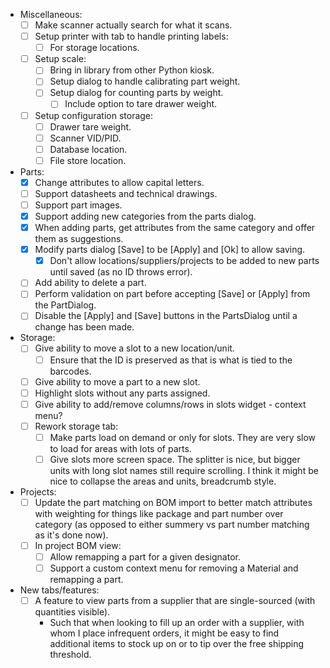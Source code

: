 - Miscellaneous:
    - [ ] Make scanner actually search for what it scans.
    - [ ] Setup printer with tab to handle printing labels:
        - [ ] For storage locations.
    - [ ] Setup scale:
        - [ ] Bring in library from other Python kiosk.
        - [ ] Setup dialog to handle calibrating part weight.
        - [ ] Setup dialog for counting parts by weight.
            - [ ] Include option to tare drawer weight.
    - [ ] Setup configuration storage:
        - [ ] Drawer tare weight.
        - [ ] Scanner VID/PID.
        - [ ] Database location.
        - [ ] File store location.
- Parts:
    - [x] Change attributes to allow capital letters.
    - [ ] Support datasheets and technical drawings.
    - [ ] Support part images.
    - [x] Support adding new categories from the parts dialog.
    - [x] When adding parts, get attributes from the same category and offer them as suggestions.
    - [x] Modify parts dialog [Save] to be [Apply] and [Ok] to allow saving.
        - [x] Don't allow locations/suppliers/projects to be added to new parts until saved (as no ID throws error).
    - [ ] Add ability to delete a part.
    - [ ] Perform validation on part before accepting [Save] or [Apply] from the PartDialog.
    - [ ] Disable the [Apply] and [Save] buttons in the PartsDialog until a change has been made.
- Storage:
    - [ ] Give ability to move a slot to a new location/unit.
        - [ ] Ensure that the ID is preserved as that is what is tied to the barcodes.
    - [ ] Give ability to move a part to a new slot.
    - [ ] Highlight slots without any parts assigned.
    - [ ] Give ability to add/remove columns/rows in slots widget - context menu?
    - [ ] Rework storage tab:
        - [ ] Make parts load on demand or only for slots.  They are very slow to load for areas with lots of parts.
        - [ ] Give slots more screen space.  The splitter is nice, but bigger units with long slot names still require scrolling.  I think it might be nice to collapse the areas and units, breadcrumb style.
- Projects:
    - [ ] Update the part matching on BOM import to better match attributes with weighting for things like package and part number over category (as opposed to either summery vs part number matching as it's done now).
    - [ ] In project BOM view:
        - [ ] Allow remapping a part for a given designator.
        - [ ] Support a custom context menu for removing a Material and remapping a part.
- New tabs/features:
    - [ ] A feature to view parts from a supplier that are single-sourced (with quantities visible).
        - Such that when looking to fill up an order with a supplier, with whom I place infrequent orders, it might be easy to find additional items to stock up on or to tip over the free shipping threshold.
